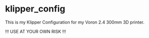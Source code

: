 # klipper_config

This is my Klipper Configuration for my Voron 2.4 300mm 3D printer.

!!! USE AT YOUR OWN RISK !!!
